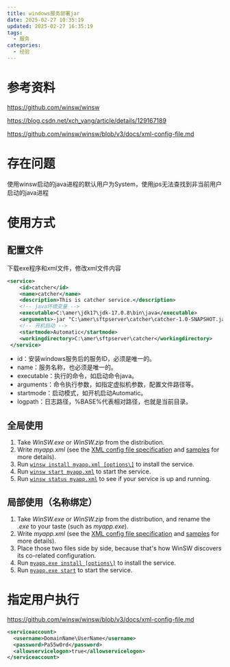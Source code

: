 ```yaml
---
title: windows服务部署jar
date: 2025-02-27 10:35:19
updated: 2025-02-27 16:35:19
tags:
  - 服务
categories:
  - 经验
---
```


# 参考资料

https://github.com/winsw/winsw

https://blog.csdn.net/xch_yang/article/details/129167189

https://github.com/winsw/winsw/blob/v3/docs/xml-config-file.md

# 存在问题

使用winsw启动的java进程的默认用户为System，使用jps无法查找到非当前用户启动的java进程

# 使用方式

## 配置文件

下载exe程序和xml文件，修改xml文件内容

```xml
<service> 
    <id>catcher</id> 
    <name>catcher</name>
    <description>This is catcher service.</description>
    <!-- java环境变量 -->
    <executable>C:\amer\jdk17\jdk-17.0.8\bin\java</executable> 
    <arguments>-jar "C:\amer\sftpserver\catcher\catcher-1.0-SNAPSHOT.jar"</arguments>
    <!-- 开机启动 -->
    <startmode>Automatic</startmode>
    <workingdirectory>C:\amer\sftpserver\catcher</workingdirectory>
 </service>
```

- id：安装windows服务后的服务ID，必须是唯一的。
- name：服务名称，也必须是唯一的。
- executable：执行的命令，如启动命令java。
- arguments：命令执行参数，如指定虚拟机参数，配置文件路径等。
- startmode：启动模式，如开机启动Automatic。
- logpath：日志路径，%BASE%代表相对路径，也就是当前目录。

## 全局使用

1. Take *WinSW.exe* or *WinSW.zip* from the distribution.
2. Write *myapp.xml* (see the [XML config file specification](https://github.com/winsw/winsw/blob/v3/docs/xml-config-file.md) and [samples](https://github.com/winsw/winsw/blob/v3/samples) for more details).
3. Run [`winsw install myapp.xml [options\]`](https://github.com/winsw/winsw/blob/v3/docs/cli-commands.md#install-command) to install the service.
4. Run [`winsw start myapp.xml`](https://github.com/winsw/winsw/blob/v3/docs/cli-commands.md#start-command) to start the service.
5. Run [`winsw status myapp.xml`](https://github.com/winsw/winsw/blob/v3/docs/cli-commands.md#status-command) to see if your service is up and running.

## 局部使用（名称绑定）

1. Take *WinSW.exe* or *WinSW.zip* from the distribution, and rename the *.exe* to your taste (such as *myapp.exe*).
2. Write *myapp.xml* (see the [XML config file specification](https://github.com/winsw/winsw/blob/v3/docs/xml-config-file.md) and [samples](https://github.com/winsw/winsw/blob/v3/samples) for more details).
3. Place those two files side by side, because that's how WinSW discovers its co-related configuration.
4. Run [`myapp.exe install [options\]`](https://github.com/winsw/winsw/blob/v3/docs/cli-commands.md#install-command) to install the service.
5. Run [`myapp.exe start`](https://github.com/winsw/winsw/blob/v3/docs/cli-commands.md#start-command) to start the service.

# 指定用户执行

https://github.com/winsw/winsw/blob/v3/docs/xml-config-file.md

```xml
<serviceaccount>
  <username>DomainName\UserName</username>
  <password>Pa55w0rd</password>
  <allowservicelogon>true</allowservicelogon>
</serviceaccount>
```

